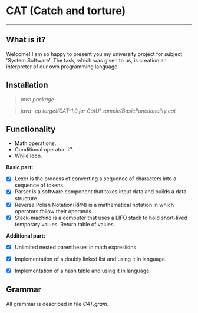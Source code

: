 # CAT (Catch and torture)
-------------------------

What is it?
-------------

Welcome! 
I am so happy to present you my university project for subject 'System Software'. The task, which was given to us, is creation an interpreter of our own programming language.


Installation
--------------

>*mvn package*

>*java -cp target/CAT-1.0.jar CatUI sample/BasicFunctionality.cat*


Functionality
---------------

- Math operations.
- Conditional operator 'if'.
- While loop.

**Basic part:**
- [x] Lexer is the process of converting a sequence of characters into a sequence of tokens.
- [x] Parser is a software component that takes input data and builds a data structure.
- [x] Reverse Polish Notation(RPN) is a mathematical notation in which operators follow their operands.
- [x] Stack-machine is a computer that uses a LIFO stack to hold short-lived temporary values. Return table of values.

**Additional part:**
- [x] Unlimited nested parentheses in math expresiions.
- [x] Implementation of a doubly linked list and using it in language.
- [x] Implementation of a hash table and using it in language.


Grammar
---------

All grammar is described in file *CAT.gram*.




